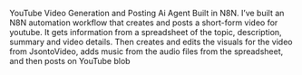 YouTube Video Generation and Posting Ai Agent Built in N8N.
I’ve built an N8N automation workflow that creates and posts a short-form video for youtube. It gets information from a spreadsheet of the topic, description, summary and video details. Then creates and edits the visuals for the video from JsontoVideo, adds music from the audio files from the spreadsheet, and then posts on YouTube blob

